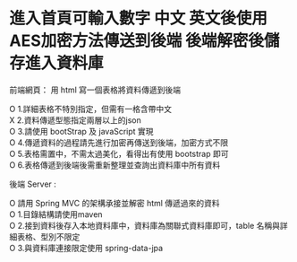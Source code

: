 # 進入首頁可輸入數字 中文 英文後使用AES加密方法傳送到後端 後端解密後儲存進入資料庫


前端網頁： 用 html 寫一個表格將資料傳遞到後端
<br>

O 1.詳細表格不特別指定，但需有一格含帶中文
<br>
X 2.資料傳遞型態指定兩層以上的json
<br>
O 3.請使用 bootStrap 及 javaScript 實現
<br>
O 4.傳遞資料的過程請先進行加密再傳送到後端，加密方式不限
<br>
O 5.表格需置中，不需太過美化，看得出有使用 bootstrap 即可
<br>
O 6.表格傳遞到後端後需重新整理並查詢出資料庫中所有資料
<br>

後端 Server : 
<br>

O 請用 Spring MVC 的架構承接並解密 html 傳遞過來的資料
<br>
O 1.目錄結構請使用maven
<br>
O 2.接到資料後存入本地資料庫中，資料庫為關聯式資料庫即可，table 名稱與詳細表格、型別不限定
<br>
O 3.與資料庫連接限定使用 spring-data-jpa
